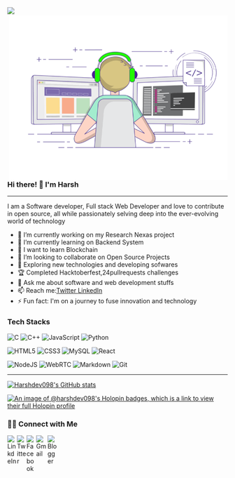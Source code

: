 <img align="centre" src="https://camo.githubusercontent.com/36d6c190b35fd8f4229e940e13af24fb2ccad4ed4109fb447ad682ef959111a8/68747470733a2f2f7265732e636c6f7564696e6172792e636f6d2f646f6671396768396c2f696d6167652f75706c6f61642f76313638383032363633372f6769746875622d6865616465722d696d6167655f325f6f686f6a67342e706e67"/>


<img align="right" alt="GIF" src="https://raw.githubusercontent.com/devSouvik/devSouvik/master/gif3.gif" width="500"/>
<br>

### Hi there! 👋 I'm Harsh
---


I am a Software developer, Full stack Web Developer and love to contribute in open source, all while passionately selving deep into the ever-evolving world of technology   
- 🔭 I’m currently working on my Research Nexas project
- 🌱 I’m currently learning on Backend System
- 🌱 I want to learn Blockchain
- 👯 I’m looking to collaborate on Open Source Projects
- 🤔 Exploring new technologies and developing sofwares
- 🏆 Completed Hacktoberfest,24pullrequests challenges
- 💬 Ask me about software and web development stuffs
- 📫 Reach me:<a href="https://x.com/Harsh_dev098?t=EyUvr1QvMSpco9QB6k72iw&s=09">Twitter </a> <a href="https://www.linkedin.com/in/harsh-dev-pathak-60a426257">LinkedIn</a>
- ⚡ Fun fact: I'm on a journey to fuse innovation and technology

### Tech Stacks

![C](https://img.shields.io/badge/c-%2300599C.svg?style=for-the-badge&logo=c&logoColor=white)
![C++](https://img.shields.io/badge/c++-%2300599C.svg?style=for-the-badge&logo=c%2B%2B&logoColor=white)
![JavaScript](https://img.shields.io/badge/javascript-%23323330.svg?style=for-the-badge&logo=javascript&logoColor=%23F7DF1E) 
![Python](https://img.shields.io/badge/python-3670A0?style=for-the-badge&logo=python&logoColor=ffdd54)

![HTML5](https://img.shields.io/badge/html5-%23E34F26.svg?style=for-the-badge&logo=html5&logoColor=white)
![CSS3](https://img.shields.io/badge/css3-%231572B6.svg?style=for-the-badge&logo=css3&logoColor=white)
![MySQL](https://img.shields.io/badge/mysql-%2300f.svg?style=for-the-badge&logo=mysql&logoColor=white)
![React](https://img.shields.io/badge/React-20232A?style=for-the-badge&logo=react&logoColor=61DAFB)


![NodeJS](https://img.shields.io/badge/node.js-6DA55F?style=for-the-badge&logo=node.js&logoColor=white)
![WebRTC](https://img.shields.io/badge/WebRTC-black?style=for-the-badge&logo=socket.io&badgeColor=010101)
![Markdown](https://img.shields.io/badge/markdown-%23000000.svg?style=for-the-badge&logo=markdown&logoColor=white)
![Git](https://img.shields.io/badge/git-%23F05033.svg?style=for-the-badge&logo=git&logoColor=white)

---

[![Harshdev098's GitHub stats](https://github-readme-stats.vercel.app/api?username=Harshdev098&hide=contribs&show_icons=true&theme=radical)](https://github.com/anuraghazra/github-readme-stats)


[![An image of @harshdev098's Holopin badges, which is a link to view their full Holopin profile](https://holopin.me/harshdev098)](https://holopin.io/@harshdev098)


###  🤝🏻 Connect with Me

<a href="https://www.linkedin.com/in/harsh-dev-pathak-60a426257">
  <img align="left" alt="LinkdeIn" width="22px" src="https://cdn.jsdelivr.net/npm/simple-icons@v3/icons/linkedin.svg" />
</a>
<a href="https://x.com/Harsh_dev098?t=EyUvr1QvMSpco9QB6k72iw&s=09">
  <img align="left" alt="Twitter" width="22px" src="https://cdn.jsdelivr.net/npm/simple-icons@v3/icons/twitter.svg" />
</a>
<a href="https://www.facebook.com/harsh.devpathak">
  <img align="left" alt="Facebook" width="22px" src="https://cdn.jsdelivr.net/npm/simple-icons@v3/icons/facebook.svg" />
</a>
<a href="mailto:harshoxfordgkp@gmail.com">
    <img align="left" alt="Gmail" width="26px" src="https://cdn.jsdelivr.net/npm/simple-icons@v3/icons/gmail.svg" />
  </a>
<a href="https://www.blogger.com/blog/posts/7375362509427937003">
  <img align="left" alt="Blogger" width="22px" src="https://cdn.jsdelivr.net/npm/simple-icons@v3/icons/blogger.svg" />
</a>


